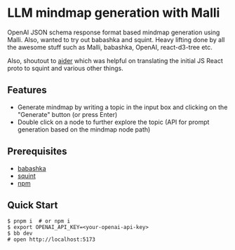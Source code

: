 # LLM mindmap generation with Malli

OpenAI JSON schema response format based mindmap generation using Malli. Also, wanted to try out babashka and squint. Heavy lifting done by all the awesome stuff such as Malli, babashka, OpenAI, react-d3-tree etc.

Also, shoutout to [aider](https://github.com/paul-gauthier/aider) which was helpful on translating the initial JS React proto to squint and various other things.

## Features

- Generate mindmap by writing a topic in the input box and clicking on the "Generate" button (or press Enter)
- Double click on a node to further explore the topic (API for prompt generation based on the mindmap node path)

## Prerequisites

- [babashka](https://github.com/babashka/babashka)
- [squint](https://github.com/squint-cljs/squint)
- [npm](https://www.npmjs.com/)

## Quick Start

```
$ pnpm i  # or npm i
$ export OPENAI_API_KEY=<your-openai-api-key>
$ bb dev
# open http://localhost:5173
```
